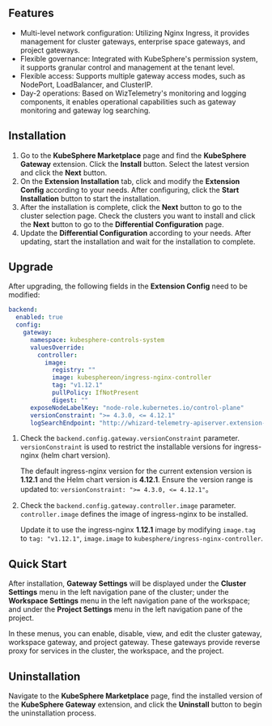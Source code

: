 ## Features

- Multi-level network configuration: Utilizing Nginx Ingress, it provides management for cluster gateways, enterprise space gateways, and project gateways.
- Flexible governance: Integrated with KubeSphere's permission system, it supports granular control and management at the tenant level.
- Flexible access: Supports multiple gateway access modes, such as NodePort, LoadBalancer, and ClusterIP.
- Day-2 operations: Based on WizTelemetry's monitoring and logging components, it enables operational capabilities such as gateway monitoring and gateway log searching.

## Installation

1. Go to the **KubeSphere Marketplace** page and find the **KubeSphere Gateway** extension. Click the **Install** button. Select the latest version and click the **Next** button.
2. On the **Extension Installation** tab, click and modify the **Extension Config** according to your needs. After configuring, click the **Start Installation** button to start the installation.
3. After the installation is complete, click the **Next** button to go to the cluster selection page. Check the clusters you want to install and click the **Next** button to go to the **Differential Configuration** page.
4. Update the **Differential Configuration** according to your needs. After updating, start the installation and wait for the installation to complete.

## Upgrade

After upgrading, the following fields in the **Extension Config** need to be modified:

```yaml
backend:
  enabled: true
  config:
    gateway:
      namespace: kubesphere-controls-system
      valuesOverride:
        controller:
          image:
            registry: ""
            image: kubesphereon/ingress-nginx-controller
            tag: "v1.12.1"
            pullPolicy: IfNotPresent
            digest: ""
      exposeNodeLabelKey: "node-role.kubernetes.io/control-plane"
      versionConstraint: ">= 4.3.0, <= 4.12.1"
      logSearchEndpoint: "http://whizard-telemetry-apiserver.extension-whizard-telemetry.svc:9090"
```

1. Check the `backend.config.gateway.versionConstraint` parameter. `versionConstraint` is used to restrict the installable versions for ingress-nginx (helm chart version).

   The default ingress-nginx version for the current extension version is **1.12.1** and the Helm chart version is **4.12.1**. Ensure the version range is updated to: `versionConstraint: ">= 4.3.0, <= 4.12.1"`。

2. Check the `backend.config.gateway.controller.image` parameter. `controller.image` defines the image of ingress-nginx to be installed.

   Update it to use the ingress-nginx **1.12.1** image by modifying `image.tag` to  `tag: "v1.12.1"`, `image.image` to `kubesphere/ingress-nginx-controller`.


## Quick Start

After installation, **Gateway Settings** will be displayed under the **Cluster Settings** menu in the left navigation pane of the cluster; under the **Workspace Settings** menu in the left navigation pane of the workspace; and under the **Project Settings** menu in the left navigation pane of the project.

In these menus, you can enable, disable, view, and edit the cluster gateway, workspace gateway, and project gateway. These gateways provide reverse proxy for services in the cluster, the workspace, and the project.


## Uninstallation

Navigate to the **KubeSphere Marketplace** page, find the installed version of the **KubeSphere Gateway** extension, and click the **Uninstall** button to begin the uninstallation process.
